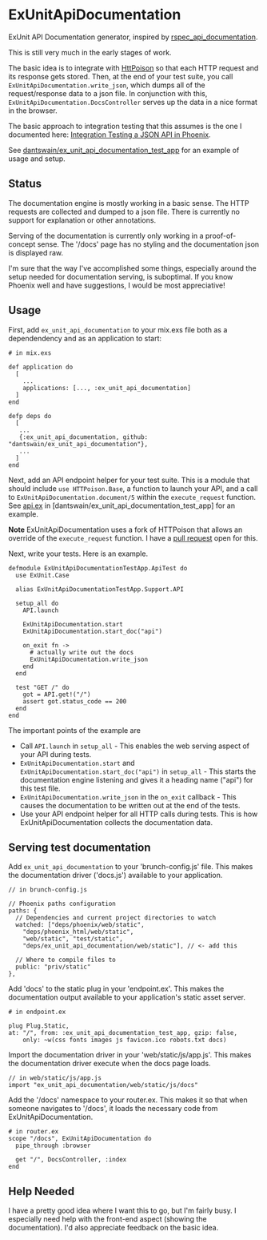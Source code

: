 # ExUnitApiDocumentation

ExUnit API Documentation generator, inspired by
[rspec_api_documentation](https://github.com/zipmark/rspec_api_documentation).

This is still very much in the early stages of work.

The basic idea is to integrate with
[HttPoison](https://github.com/edgurgel/httpoison) so that each HTTP
request and its response gets stored.  Then, at the end of your test
suite, you call `ExUnitApiDocumentation.write_json`, which dumps all
of the request/response data to a json file.  In conjunction with
this, `ExUnitApiDocumentation.DocsController` serves up the data in a
nice format in the browser.

The basic approach to integration testing that this assumes is the one
I documented here:
[Integration Testing a JSON API in Phoenix](http://www.dantswain.com/blog/2015/04/19/integration-testing-a-json-api-in-phoenix/).

See
[dantswain/ex_unit_api_documentation_test_app](dantswain/ex_unit_api_documentation)
for an example of usage and setup.

## Status

The documentation engine is mostly working in a basic sense.  The HTTP
requests are collected and dumped to a json file.  There is currently
no support for explanation or other annotations.

Serving of the documentation is currently only working in a
proof-of-concept sense.  The '/docs' page has no styling and the
documentation json is displayed raw.

I'm sure that the way I've accomplished some things, especially around
the setup needed for documentation serving, is suboptimal.  If you
know Phoenix well and have suggestions, I would be most appreciative!

## Usage

First, add `ex_unit_api_documentation` to your mix.exs file both as a
dependendency and as an application to start:

    # in mix.exs

    def application do
      [
        ...
        applications: [..., :ex_unit_api_documentation]
      ]
    end

    defp deps do
      [
       ...
       {:ex_unit_api_documentation, github: "dantswain/ex_unit_api_documentation"},
       ...
      ]
    end

Next, add an API endpoint helper for your test suite.  This is a
module that should include `use HTTPoison.Base`, a function to launch
your API, and a call to `ExUnitApiDocumentation.document/5` within the
`execute_request` function.  See
[api.ex](https://github.com/dantswain/ex_unit_api_documentation_test_app/blob/master/test/support/api.ex)
in [dantswain/ex_unit_api_documentation_test_app] for an example.

**Note** ExUnitApiDocumentation uses a fork of HTTPoison that allows
  an override of the `execute_request` function.  I have a
  [pull request](https://github.com/edgurgel/httpoison/pull/51) open
  for this.

Next, write your tests.  Here is an example.

    defmodule ExUnitApiDocumentationTestApp.ApiTest do
      use ExUnit.Case
      
      alias ExUnitApiDocumentationTestApp.Support.API
      
      setup_all do
        API.launch
        
        ExUnitApiDocumentation.start
        ExUnitApiDocumentation.start_doc("api")
        
        on_exit fn ->
          # actually write out the docs
          ExUnitApiDocumentation.write_json
        end
      end
      
      test "GET /" do
        got = API.get!("/")
        assert got.status_code == 200
      end
    end

The important points of the example are

* Call `API.launch` in `setup_all` - This enables the web serving
  aspect of your API during tests.
* `ExUnitApiDocumentation.start` and
  `ExUnitApiDocumentation.start_doc("api")` in `setup_all` - This
  starts the documentation engine listening and gives it a heading
  name ("api") for this test file.
* `ExUnitApiDocumentation.write_json` in the `on_exit` callback - This
  causes the documentation to be written out at the end of the tests.
* Use your API endpoint helper for all HTTP calls during tests.  This
  is how ExUnitApiDocumentation collects the documentation data.

## Serving test documentation

Add `ex_unit_api_documentation` to your 'brunch-config.js' file.  This
makes the documentation driver ('docs.js') available to your
application.

    // in brunch-config.js
    
    // Phoenix paths configuration
    paths: {
      // Dependencies and current project directories to watch
      watched: ["deps/phoenix/web/static",
        "deps/phoenix_html/web/static",
        "web/static", "test/static",
        "deps/ex_unit_api_documentation/web/static"], // <- add this
    
      // Where to compile files to
      public: "priv/static"
    },

Add 'docs' to the static plug in your 'endpoint.ex'.  This makes the
documentation output available to your application's static asset
server. 

    # in endpoint.ex

    plug Plug.Static,
    at: "/", from: :ex_unit_api_documentation_test_app, gzip: false,
        only: ~w(css fonts images js favicon.ico robots.txt docs)

Import the documentation driver in your 'web/static/js/app.js'.  This
makes the documentation driver execute when the docs page loads.

    // in web/static/js/app.js
    import "ex_unit_api_documentation/web/static/js/docs"

Add the '/docs' namespace to your router.ex.  This makes it so that
when someone navigates to '/docs', it loads the necessary code from
ExUnitApiDocumentation.

    # in router.ex
    scope "/docs", ExUnitApiDocumentation do
      pipe_through :browser
      
      get "/", DocsController, :index
    end

## Help Needed

I have a pretty good idea where I want this to go, but I'm fairly
busy.  I especially need help with the front-end aspect (showing the
documentation).  I'd also appreciate feedback on the basic idea.
